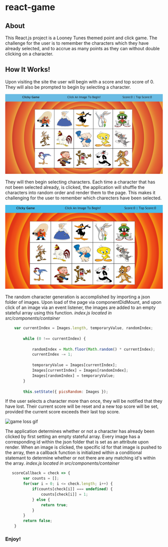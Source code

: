 # react-game

## About 

This React.js project is a Looney Tunes themed point and click game. The challenge for the user is to remember the characters which they have already selected, and to accrue as many points as they can without double clicking on a character. 

## How It Works!

Upon visiting the site the user will begin with a score and top score of 0. They will also be prompted to begin by selecting a character.

![page load pic](https://github.com/jvalentine1/react-game/blob/master/images/landing-screenshot.png)

They will then begin selecting characters. Each time a character that has not been selected already, is clicked, the application will shuffle the characters into random order and render them to the page. This makes it challenging for the user to remember which charecters have been selected.

![character select gif](https://github.com/jvalentine1/react-game/blob/master/images/clicky-game-select-gif.gif)

The random character generation is accomplished by importing a json folder of images. Upon load of the page via componentDidMount, and upon click of an image via an event listener, the images are added to an empty stateful array using this function.   *index.js located in src/components/container*

```javascript 
    var currentIndex = Images.length, temporaryValue, randomIndex;

        while (0 !== currentIndex) {

            randomIndex = Math.floor(Math.random() * currentIndex);
            currentIndex -= 1;

            temporaryValue = Images[currentIndex];
            Images[currentIndex] = Images[randomIndex];
            Images[randomIndex] = temporaryValue;
        }

        this.setState({ picsRandom: Images });
```

If the user selects a character more than once, they will be notified that they have lost. Their current score will be reset and a new top score will be set, provided the current score exceeds their last top score. 

![game loss gif](https://github.com/jvalentine1/react-game/blob/master/images/clicky-loss-gif.gif)

The application determines whether or not a character has already been clicked by first setting an empty stateful array. Every image has a corresponding id within the json folder that is set as an attribute upon render. When an image is clicked, the specific id for that image is pushed to the array, then a callback function is initialized within a conditional statemant to determine whether or not there are any matching id's within the array.   *index.js located in src/components/container*

```javascript 
   scoreCallback = check => {
        var counts = [];
        for(var i = 0; i <= check.length; i++) {
            if(counts[check[i]] === undefined) {
                counts[check[i]] = 1;
            } else {
                return true;
            }
        }
        return false;
    }
```

### Enjoy!
